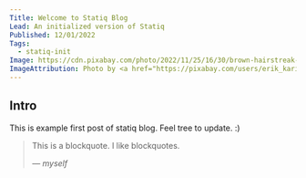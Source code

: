 ```yaml
---
Title: Welcome to Statiq Blog
Lead: An initialized version of Statiq
Published: 12/01/2022
Tags:
  - statiq-init
Image: https://cdn.pixabay.com/photo/2022/11/25/16/30/brown-hairstreak-7616422_960_720.jpg
ImageAttribution: Photo by <a href="https://pixabay.com/users/erik_karits-15012370">Erik_Karits</a> on <a href="https://pixabay.com/photos/brown-hairstreak-butterfly-insect-7616422">Pixabay</a>
---
```


## Intro
This is example first post of statiq blog. Feel tree to update. :)

> This is a blockquote. I like blockquotes.
>
> *— myself*
